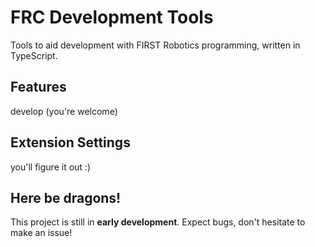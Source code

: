 # FRC Development Tools

Tools to aid development with FIRST Robotics programming, written in TypeScript.

## Features

develop (you're welcome)

## Extension Settings

you'll figure it out :)

## Here be dragons!

This project is still in **early development**. Expect bugs, don't hesitate to make an issue!
